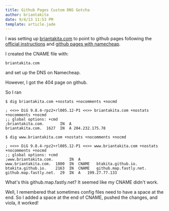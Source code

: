 ```yaml
---
title: Github Pages Custom DNS Gotcha
author: briantakita
date: 9/4/13 11:53 PM
template: article.jade
---
```


I was setting up [briantakita.com](http://briantakita.com) to point to github pages following the [official instructions](https://help.github.com/articles/setting-up-a-custom-domain-with-pages) and [github pages with namecheap](http://davidensinger.com/2013/03/setting-the-dns-for-github-pages-on-namecheap/).

I created the CNAME file with:

    briantakita.com

and set up the DNS on Namecheap.

However, I got the 404 page on github.

So I ran

    $ dig briantakita.com +nostats +nocomments +nocmd

    ; <<>> DiG 9.8.4-rpz2+rl005.12-P1 <<>> briantakita.com +nostats +nocomments +nocmd
    ;; global options: +cmd
    ;briantakita.com.       IN  A
    briantakita.com.  1627  IN  A 204.232.175.78

    $ dig www.briantakita.com +nostats +nocomments +nocmd

    ; <<>> DiG 9.8.4-rpz2+rl005.12-P1 <<>> www.briantakita.com +nostats +nocomments +nocmd
    ;; global options: +cmd
    ;www.briantakita.com.       IN  A
    www.briantakita.com.  1800  IN  CNAME	btakita.github.io.
    btakita.github.io.    2163  IN  CNAME	github.map.fastly.net.
    github.map.fastly.net.  29  IN  A	199.27.77.133

What's this github.map.fastly.net? It seemed like my CNAME didn't work.

Well, I remembered that sometimes config files need to have a space at the end. So I added a space at the end of CNAME, pushed the changes, and viola, it worked!
